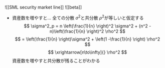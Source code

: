 ![[SML security market line]]
![[beta]]
- 資産数を増やすと…
    全ての分散 $\sigma^2$と共分散 $\rho^2$が等しいと仮定する
    $$
    \sigma^2_p = n \left(\frac{1}{n} \right)^2 \sigma^2 + (n^2 -n)\left(\frac{1}{n} \right)^2 \rho^2 $$ 
 $$ = \left(\frac{1}{n} \right)\sigma^2 + \left(1 -\frac{1}{n} \right) \rho^2 $$ 
 $$
    \xrightarrow[n\to\infty]{} \rho^2
    $$
    資産数を増やすと共分散が残ることがわかる